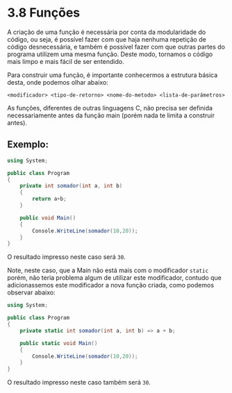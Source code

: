 # 3.8 Funções

A criação de uma função é necessária por conta da modularidade do código, ou seja, é possível fazer com que haja nenhuma repetição de código desnecessária, e também é possível fazer com que outras partes do programa utilizem uma mesma função.
Deste modo, tornamos o código mais limpo e mais fácil de ser entendido.

Para construir uma função, é importante conhecermos a estrutura básica desta, onde podemos olhar abaixo:

`<modificador> <tipo-de-retorno> <nome-do-metodo> <lista-de-parámetros>`

As funções, diferentes de outras linguagens C, não precisa ser definida necessariamente antes da função main (porém nada te limita a construir antes).

## Exemplo:

```csharp
using System;

public class Program
{
	private int somador(int a, int b)
	{
		return a+b;
	}

	public void Main()
	{
		Console.WriteLine(somador(10,20));
	}
}
```

O resultado impresso neste caso será `30`.

Note, neste caso, que a Main não está mais com o modificador `static` porém, não teria problema algum de utilizar este modificador, contudo que adicionassemos este modificador a nova função criada, como podemos observar abaixo:

```csharp
using System;

public class Program
{
	private static int somador(int a, int b) => a + b;

	public static void Main()
	{
		Console.WriteLine(somador(10,20));
	}
}
```

O resultado impresso neste caso também será `30`.
